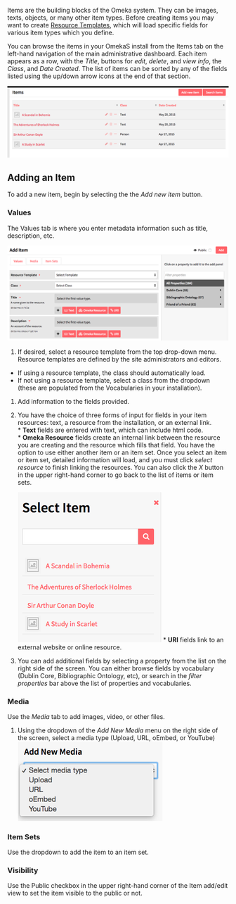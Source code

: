 
Items are the building blocks of the Omeka system. They can be images, texts, objects, or many other item types. Before creating items you may want to create [Resource Templates](/ResourceTemplate/), which will load specific fields for various item types which you define.

You can browse the items in your OmekaS install from the Items tab on the left-hand navigation of the main administrative dashboard. Each item appears as a row, with the *Title*, buttons for *edit*, *delete*, and *view info*, the *Class*, and *Date Created*. The list of items can be sorted by any of the fields listed using the up/down arrow icons at the end of that section.  

![Basic view of admin items page, showing a handful of item resources](/content/contentfiles/itemsOS.png)

## Adding an Item

To add a new item, begin by selecting the the _Add new item_ button. 

### Values
The Values tab is where you enter metadata information such as title, description, etc.

![Basic view of add items page, with no content entered](/content/contentfiles/AddItem_start.png)

1. If desired, select a resource template from the top drop-down menu. Resource templates are defined by the site administrators and editors.
  * If using a resource template, the class should automatically load.
  * If not using a resource template, select a class from the dropdown (these are populated from the Vocabularies in your installation).
1. Add information to the fields provided.  
  1. You have the choice of three forms of input for fields in your item resources: text, a resource from the installation, or an external link.  
    * **Text** fields are entered with text, which can include html code.  
    * **Omeka Resource** fields create an internal link between the resource you are creating and the resource which fills that field. 
     You have the option to use either another item or an item set. 
     Once you select an item or item set, detailed information will load, and you must click *select resource* to finish linking the resources. You can also click the *X* button in the upper right-hand corner to go back to the list of items or item sets.

      ![Select Item menu with list of items to link in edit item view](/content/contentfiles/AddItem_resource.png)
    * **URI** fields link to an external website or online resource.
1. You can add additional fields by selecting a property from the list on the right side of the screen. You can either browse fields by vocabulary (Dublin Core, Bibliographic Ontology, etc), or search in the *filter properties* bar above the list of properties and vocabularies.

### Media
Use the *Media* tab to add images, video, or other files.
1. Using the dropdown of the *Add New Media* menu on the right side of the screen, select a media type (Upload, URL, oEmbed, or YouTube)
  ![“Add new media” dropdown showing the options](/content/contentfiles/AddItem_media.png)

### Item Sets
Use the dropdown to add the item to an item set.

### Visibility
Use the Public checkbox in the upper right-hand corner of the Item add/edit view to set the item visible to the public or not.

